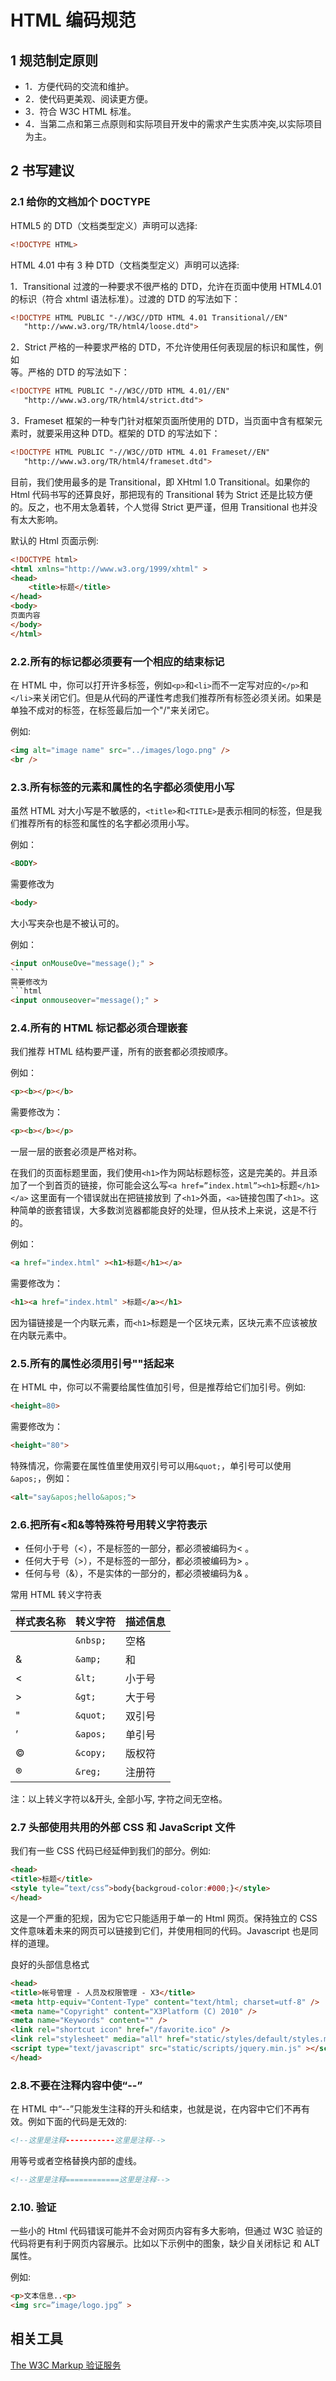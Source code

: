 # HTML 编码规范

## 1 规范制定原则

* 1．方便代码的交流和维护。
* 2．使代码更美观、阅读更方便。
* 3．符合 W3C HTML 标准。
* 4．当第二点和第三点原则和实际项目开发中的需求产生实质冲突,以实际项目为主。

## 2 书写建议

### 2.1 给你的文档加个 DOCTYPE

HTML5 的 DTD（文档类型定义）声明可以选择:

```html
<!DOCTYPE HTML>
```

HTML 4.01 中有 3 种 DTD（文档类型定义）声明可以选择:

1．Transitional 过渡的一种要求不很严格的 DTD，允许在页面中使用 HTML4.01 的标识（符合 xhtml 语法标准）。过渡的 DTD 的写法如下：

```html
<!DOCTYPE HTML PUBLIC "-//W3C//DTD HTML 4.01 Transitional//EN"
   "http://www.w3.org/TR/html4/loose.dtd">  
```

2．Strict 严格的一种要求严格的 DTD，不允许使用任何表现层的标识和属性，例如<br/>等。严格的 DTD 的写法如下：

```html
<!DOCTYPE HTML PUBLIC "-//W3C//DTD HTML 4.01//EN"
   "http://www.w3.org/TR/html4/strict.dtd">
```

3．Frameset 框架的一种专门针对框架页面所使用的 DTD，当页面中含有框架元素时，就要采用这种 DTD。框架的 DTD 的写法如下：

```html
<!DOCTYPE HTML PUBLIC "-//W3C//DTD HTML 4.01 Frameset//EN"
   "http://www.w3.org/TR/html4/frameset.dtd">
```

目前，我们使用最多的是 Transitional，即 XHtml 1.0 Transitional。如果你的 Html 代码书写的还算良好，那把现有的 Transitional 转为 Strict 还是比较方便的。反之，也不用太急着转，个人觉得 Strict 更严谨，但用 Transitional 也并没有太大影响。

默认的 Html 页面示例:

```html
<!DOCTYPE html>
<html xmlns="http://www.w3.org/1999/xhtml" >
<head>
    <title>标题</title>
</head>
<body>
页面内容
</body>
</html>
```

### 2.2.所有的标记都必须要有一个相应的结束标记

在 HTML 中，你可以打开许多标签，例如`<p>`和`<li>`而不一定写对应的`</p>`和`</li>`来关闭它们。但是从代码的严谨性考虑我们推荐所有标签必须关闭。如果是单独不成对的标签，在标签最后加一个"/"来关闭它。

例如:

```html
<img alt="image name" src="../images/logo.png" />
<br />
```

### 2.3.所有标签的元素和属性的名字都必须使用小写

虽然 HTML 对大小写是不敏感的，`<title>`和`<TITLE>`是表示相同的标签，但是我们推荐所有的标签和属性的名字都必须用小写。

例如：

```html
<BODY>
```

需要修改为

```html
<body>
```

大小写夹杂也是不被认可的。

例如：

````html
<input onMouseOve="message();" >
```  
需要修改为
```html
<input onmouseover="message();" >
````

### 2.4.所有的 HTML 标记都必须合理嵌套

我们推荐 HTML 结构要严谨，所有的嵌套都必须按顺序。

例如：

```html
<p><b></p></b>
```

需要修改为：

```html
<p><b></b></p>
```

一层一层的嵌套必须是严格对称。

在我们的页面标题里面，我们使用`<h1>`作为网站标题标签，这是完美的。并且添加了一个到首页的链接，你可能会这么写`<a href=”index.html”><h1>`标题`</h1></a>` 这里面有一个错误就出在把链接放到 了`<h1>`外面，`<a>`链接包围了`<h1>`。这种简单的嵌套错误，大多数浏览器都能良好的处理，但从技术上来说，这是不行的。

例如：

```html
<a href="index.html" ><h1>标题</h1></a>
```

需要修改为：

```html
<h1><a href="index.html" >标题</a></h1>
```

因为锚链接是一个内联元素，而`<h1>`标题是一个区块元素，区块元素不应该被放在内联元素中。

### 2.5.所有的属性必须用引号""括起来

在 HTML 中，你可以不需要给属性值加引号，但是推荐给它们加引号。例如:

```html
<height=80>
```

需要修改为：

```html
<height="80">
```

特殊情况，你需要在属性值里使用双引号可以用`&quot;`，单引号可以使用`&apos;`，例如：

```html
<alt="say&apos;hello&apos;">
```

### 2.6.把所有<和&等特殊符号用转义字符表示

* 任何小于号（<），不是标签的一部分，都必须被编码为&lt; 。
* 任何大于号（>），不是标签的一部分，都必须被编码为&gt; 。
* 任何与号（&），不是实体的一部分的，都必须被编码为&amp; 。

常用 HTML 转义字符表  

| 样式表名称 | 转义字符 | 描述信息 |  
| --- | --- | --- |  
| | `&nbsp;` | 空格 |  
|& | `&amp;` | 和 |  
|< | `&lt;` | 小于号 |  
|> | `&gt;` | 大于号 |  
|" | `&quot;` | 双引号 |  
|’ | `&apos;` | 单引号 |  
|© | `&copy;` | 版权符 |  
|® | `&reg;` | 注册符 |

注：以上转义字符以&开头, 全部小写, 字符之间无空格。

### 2.7 头部使用共用的外部 CSS 和 JavaScript 文件

我们有一些 CSS 代码已经延伸到我们的<head>部分。例如:

```html
<head>
<title>标题</title>
<style tyle=”text/css”>body{backgroud-color:#000;}</style>
</head>
```

这是一个严重的犯规，因为它它只能适用于单一的 Html 网页。保持独立的 CSS 文件意味着未来的网页可以链接到它们，并使用相同的代码。Javascript 也是同样的道理。

良好的头部信息格式

```html
<head>
<title>帐号管理 - 人员及权限管理 - X3</title>
<meta http-equiv="Content-Type" content="text/html; charset=utf-8" />
<meta name="Copyright" content="X3Platform (C) 2010" />
<meta name="Keywords" content="" />
<link rel="shortcut icon" href="/favorite.ico" />
<link rel="stylesheet" media="all" href="static/styles/default/styles.min.css" type="text/css" />
<script type="text/javascript" src="static/scripts/jquery.min.js" ></script>
</head>
```

### 2.8.不要在注释内容中使“--”

在 HTML 中“--”只能发生注释的开头和结束，也就是说，在内容中它们不再有效。例如下面的代码是无效的:

```html
<!--这里是注释-----------这里是注释-->
```

用等号或者空格替换内部的虚线。

```html
<!--这里是注释============这里是注释-->
```

### 2.10. 验证

一些小的 Html 代码错误可能并不会对网页内容有多大影响，但通过 W3C 验证的代码将更有利于网页内容展示。比如以下示例中的图象，缺少自关闭标记 和 ALT 属性。

例如:

```html
<p>文本信息..<p>
<img src=”image/logo.jpg” >
```

## 相关工具

[The W3C Markup 验证服务](http://validator.w3.org/)
